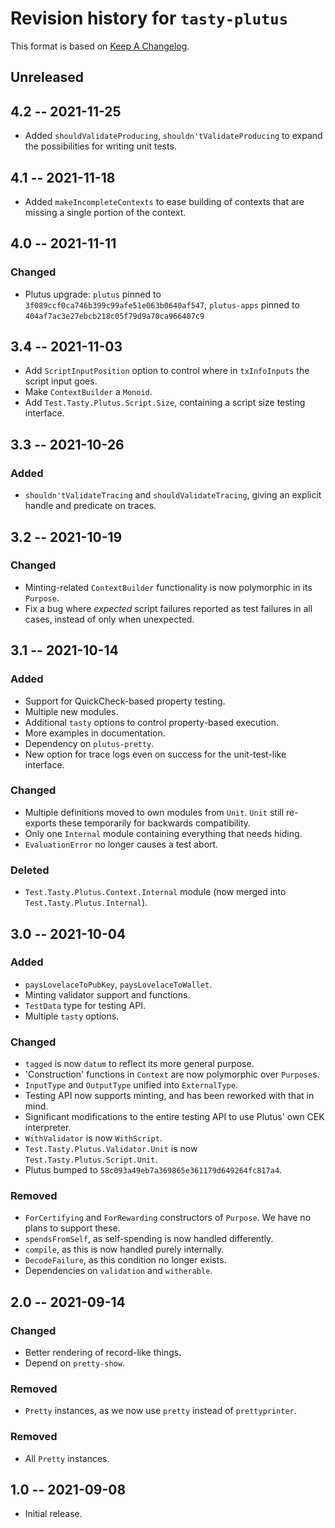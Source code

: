 # Revision history for `tasty-plutus`

This format is based on [Keep A Changelog](https://keepachangelog.com/en/1.0.0).

## Unreleased

## 4.2 -- 2021-11-25

* Added `shouldValidateProducing`, `shouldn'tValidateProducing`
  to expand the possibilities for writing unit tests.

## 4.1 -- 2021-11-18

* Added `makeIncompleteContexts` to ease building of contexts that are missing
  a single portion of the context.

## 4.0 -- 2021-11-11

### Changed

* Plutus upgrade: `plutus` pinned to `3f089ccf0ca746b399c99afe51e063b0640af547`,
  `plutus-apps` pinned to `404af7ac3e27ebcb218c05f79d9a70ca966407c9`

## 3.4 -- 2021-11-03

* Add `ScriptInputPosition` option to control where in `txInfoInputs` the script
  input goes.
* Make `ContextBuilder` a `Monoid`.
* Add `Test.Tasty.Plutus.Script.Size`, containing a script size testing
  interface.

## 3.3 -- 2021-10-26

### Added

* `shouldn'tValidateTracing` and `shouldValidateTracing`, giving an explicit
  handle and predicate on traces.

## 3.2 -- 2021-10-19

### Changed

* Minting-related `ContextBuilder` functionality is now polymorphic in its
  `Purpose`.
* Fix a bug where _expected_ script failures reported as test failures in all
  cases, instead of only when unexpected.

## 3.1 -- 2021-10-14

### Added

* Support for QuickCheck-based property testing.
* Multiple new modules.
* Additional `tasty` options to control property-based execution.
* More examples in documentation.
* Dependency on `plutus-pretty`.
* New option for trace logs even on success for the unit-test-like interface.

### Changed

* Multiple definitions moved to own modules from `Unit`. `Unit` still re-exports
  these temporarily for backwards compatibility.
* Only one `Internal` module containing everything that needs hiding.
* `EvaluationError` no longer causes a test abort.

### Deleted

* `Test.Tasty.Plutus.Context.Internal` module (now merged into
  `Test.Tasty.Plutus.Internal`).

## 3.0 -- 2021-10-04

### Added

* `paysLovelaceToPubKey`, `paysLovelaceToWallet`.
* Minting validator support and functions.
* `TestData` type for testing API.
* Multiple `tasty` options.

### Changed

* `tagged` is now `datum` to reflect its more general purpose.
* 'Construction' functions in `Context` are now polymorphic over
  `Purpose`s.
* `InputType` and `OutputType` unified into `ExternalType`.
* Testing API now supports minting, and has been reworked with that in mind.
* Significant modifications to the entire testing API to use Plutus' own CEK
  interpreter.
* `WithValidator` is now `WithScript`.
* `Test.Tasty.Plutus.Validator.Unit` is now `Test.Tasty.Plutus.Script.Unit`.
* Plutus bumped to `58c093a49eb7a369865e361179d649264fc817a4`.

### Removed

* `ForCertifying` and `ForRewarding` constructors of `Purpose`. We have no plans
  to support these.
* `spendsFromSelf`, as self-spending is now handled differently.
* `compile`, as this is now handled purely internally.
* `DecodeFailure`, as this condition no longer exists.
* Dependencies on `validation` and `witherable`.

## 2.0 -- 2021-09-14

### Changed

* Better rendering of record-like things.
* Depend on `pretty-show`.

### Removed

* `Pretty` instances, as we now use `pretty` instead of `prettyprinter`.

### Removed

* All `Pretty` instances.

## 1.0 -- 2021-09-08

* Initial release.
